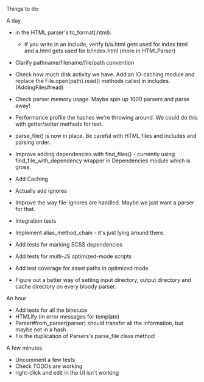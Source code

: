 Things to do:


A day

- in the HTML parser's to_format(:html):
  - If you write <!-- @include a --> in an include, verify b/a.html gets used for index.html and a.html gets used for b/index.html (more in HTMLParser)
- Clarify pathname/filename/file/path convention
- Check how much disk activity we have. Add an IO-caching module and replace the File.open(path).read() methods called in includes. (AddingFiles#read)
- Check parser memory usage. Maybe spin up 1000 parsers and parse away!
- Performance profile the hashes we're throwing around. We could do this with getter/setter methods for text.
- parse_file() is now in place. Be careful with HTML files and includes and parsing order.
- Improve adding dependencies with find_files() - currently using find_file_with_dependency wrapper in Dependencies module which is gross.
- Add Caching
- Actually add ignores
- Improve the way file-ignores are handled. Maybe we just want a parser for that.

- Integration tests
- Implement alias_method_chain - it's just lying around there.
- Add tests for marking SCSS dependencies
- Add tests for multi-JS optimized-mode scripts
- Add test coverage for asset paths in optimized mode
- Figure out a better way of setting input directory, output directory and cache directory on every bloody parser.

An hour
- Add tests for all the binstubs
- HTMLify (in error messages for template)
- Parser#from_parser(parser) should transfer all the information, but maybe not in a hash
- Fix the duplication of Parsers's parse_file class method!

A few minutes
- Uncomment a few tests
- Check TODOs are working
- right-click and edit in the UI isn't working